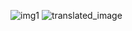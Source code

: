 ![img1](https://github.com/krushant1122/UI_Translator/assets/63834509/727810d3-2621-4cf0-a821-2c5c07c3005f)
![translated_image](https://github.com/krushant1122/UI_Translator/assets/63834509/def3bef3-d4d2-4c91-8de0-b8e164810451)
